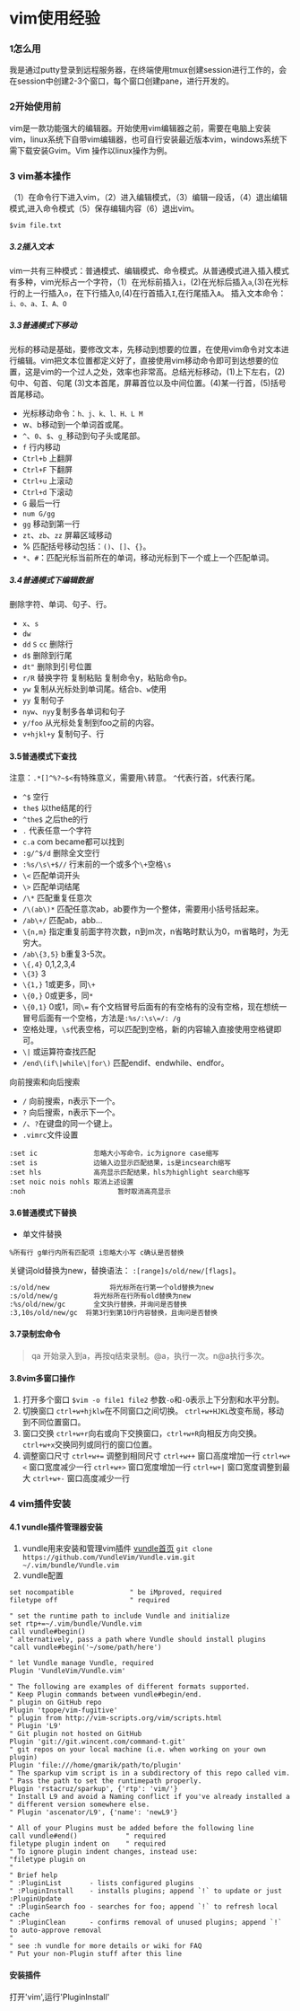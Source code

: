 # vim使用经验
### 1怎么用
我是通过putty登录到远程服务器，在终端使用tmux创建session进行工作的，会在session中创建2-3个窗口，每个窗口创建pane，进行开发的。
### 2开始使用前
vim是一款功能强大的编辑器。开始使用vim编辑器之前，需要在电脑上安装vim，linux系统下自带vim编辑器，也可自行安装最近版本vim，windows系统下需下载安装Gvim。Vim 操作以linux操作为例。
### 3 vim基本操作
（1）在命令行下进入vim，（2）进入编辑模式，（3）编辑一段话，（4）退出编辑模式,进入命令模式（5）保存编辑内容（6）退出vim。
```
$vim file.txt 
```
##### 3.2插入文本
vim一共有三种模式：普通模式、编辑模式、命令模式。从普通模式进入插入模式有多种，vim光标占一个字符，（1）在光标前插入`i`，(2)在光标后插入`a`,(3)在光标行的上一行插入`o`，在下行插入`O`,(4)在行首插入`I`,在行尾插入`A`。
插入文本命令：`i、o、a、I、A、O`
##### 3.3普通模式下移动
光标的移动是基础，要修改文本，先移动到想要的位置，在使用vim命令对文本进行编辑。vim把文本位置都定义好了，直接使用vim移动命令即可到达想要的位置，这是vim的一个过人之处，效率也非常高。总结光标移动，(1)上下左右，(2)句中、句首、句尾 (3)文本首尾，屏幕首位以及中间位置。(4)某一行首，(5)括号首尾移动。
- 光标移动命令：`h、j、k、l、H、L M`
- w、b移动到一个单词首或尾。
- `^`、`0`、`$`、`g_`移动到句子头或尾部。
- `f` 行内移动
- `Ctrl+b` 上翻屏
- `Ctrl+F` 下翻屏
- `Ctrl+u` 上滚动
- `Ctrl+d` 下滚动
- `G` 最后一行
- `num G/gg`
- `gg` 移动到第一行
- `zt`、`zb`、`zz` 屏幕区域移动
- % 匹配括号移动包括：`()`、`[]`、`{}`。
- `*`、`#`：匹配光标当前所在的单词，移动光标到下一个或上一个匹配单词。
##### 3.4普通模式下编辑数据
删除字符、单词、句子、行。
- `x`、`s` 
- `dw`
- `dd` `S` `cc` 删除行
- `d$` 删除到行尾
- `dt"` 删除到引号位置
- `r/R` 替换字符
复制粘贴
复制命令y，粘贴命令p。
- `yw` 复制从光标处到单词尾。结合`b`、`w`使用
- `yy` 复制句子
- `nyw`、`nyy`复制多各单词和句子
- `y/foo` 从光标处复制到foo之前的内容。
- `v+hjkl+y` 复制句子、行
#### 3.5普通模式下查找
注意：`.*[]^%?~$<`有特殊意义，需要用`\`转意。
`^`代表行首，`$`代表行尾。
- `^$`      空行
- `the$`	  以the结尾的行
- `^the$`   之后the的行
- `.`       代表任意一个字符
- `c.a`     com became都可以找到
- `:g/^$/d`  删除全文空行
- `:%s/\s\+$//` 行末前的一个或多个`\+`空格`\s`
- `\<`      匹配单词开头
- `\>`      匹配单词结尾
- `/\*`       匹配重复任意次
- `/\(ab\)*` 匹配任意次ab，ab要作为一个整体，需要用小括号括起来。
- `/ab\+/`   匹配ab，abb...
- `\{n,m}`	指定重复前面字符次数，n到m次，n省略时默认为0，m省略时，为无穷大。
- `/ab\{3,5}` b重复3-5次。
- `\{,4}` 0,1,2,3,4
- `\{3}` 3
- `\{1,}` 1或更多，同`\+`
- `\{0,}` 0或更多，同`*`
- `\{0,1}` 0或1，同`\=`
有个文档冒号后面有的有空格有的没有空格，现在想统一冒号后面有一个空格，方法是`:%s/:\s\=/: /g`
- 空格处理，`\s`代表空格，可以匹配到空格，新的内容输入直接使用空格键即可。
- `\|` 或运算符查找匹配
- `/end\(if\|while\|for\)` 匹配endif、endwhile、endfor。

向前搜索和向后搜索
- `/` 向前搜索，n表示下一个。
- `?` 向后搜索，n表示下一个。
- `/`、`?`在键盘的同一个键上。
- `.vimrc`文件设置
```
:set ic              忽略大小写命令，ic为ignore case缩写
:set is              边输入边显示匹配结果，is是incsearch缩写
:set hls             高亮显示匹配结果，hls为highlight search缩写
:set noic nois nohls 取消上述设置
:noh			           暂时取消高亮显示
```
#### 3.6普通模式下替换
- 单文件替换
```
%所有行 g单行内所有匹配项 i忽略大小写 c确认是否替换
```
关键词old替换为new，替换语法： `:[range]s/old/new/[flags]`。
```bash
:s/old/new				 将光标所在行第一个old替换为new
:s/old/new/g	  	 将光标所在行所有old替换为new
:%s/old/new/gc  	 全文执行替换，并询问是否替换
:3,10s/old/new/gc  将第3行到第10行内容替换，且询问是否替换
```
#### 3.7录制宏命令
>qa 开始录入到a，再按q结束录制。@a，执行一次。n@a执行多次。
#### 3.8vim多窗口操作
1. 打开多个窗口
`$vim -o file1 file2` 参数`-o`和`-O`表示上下分割和水平分割。
2. 切换窗口
`ctrl+w+hjklw`在不同窗口之间切换。
`ctrl+w+HJKL`改变布局，移动到不同位置窗口。
3. 窗口交换
`ctrl+w+r`向右或向下交换窗口，`ctrl+w+R`向相反方向交换。
`ctrl+w+x`交换同列或同行的窗口位置。
4. 调整窗口尺寸
`ctrl+w+=` 调整到相同尺寸
`ctrl+w++` 窗口高度增加一行
`ctrl+w+<` 窗口宽度减少一行
`ctrl+w+>` 窗口宽度增加一行
`ctrl+w+|` 窗口宽度调整到最大
`ctrl+w+-` 窗口高度减少一行
### 4 vim插件安装
#### 4.1 vundle插件管理器安装
1. vundle用来安装和管理vim插件
[vundle首页](https://github.com/VundleVim/Vundle.vim)
`git clone https://github.com/VundleVim/Vundle.vim.git ~/.vim/bundle/Vundle.vim `
2. vundle配置
```
set nocompatible              " be iMproved, required
filetype off                  " required

" set the runtime path to include Vundle and initialize
set rtp+=~/.vim/bundle/Vundle.vim
call vundle#begin()
" alternatively, pass a path where Vundle should install plugins
"call vundle#begin('~/some/path/here')

" let Vundle manage Vundle, required
Plugin 'VundleVim/Vundle.vim'

" The following are examples of different formats supported.
" Keep Plugin commands between vundle#begin/end.
" plugin on GitHub repo
Plugin 'tpope/vim-fugitive'
" plugin from http://vim-scripts.org/vim/scripts.html
" Plugin 'L9'
" Git plugin not hosted on GitHub
Plugin 'git://git.wincent.com/command-t.git'
" git repos on your local machine (i.e. when working on your own plugin)
Plugin 'file:///home/gmarik/path/to/plugin'
" The sparkup vim script is in a subdirectory of this repo called vim.
" Pass the path to set the runtimepath properly.
Plugin 'rstacruz/sparkup', {'rtp': 'vim/'}
" Install L9 and avoid a Naming conflict if you've already installed a
" different version somewhere else.
" Plugin 'ascenator/L9', {'name': 'newL9'}

" All of your Plugins must be added before the following line
call vundle#end()            " required
filetype plugin indent on    " required
" To ignore plugin indent changes, instead use:
"filetype plugin on
"
" Brief help
" :PluginList       - lists configured plugins
" :PluginInstall    - installs plugins; append `!` to update or just :PluginUpdate
" :PluginSearch foo - searches for foo; append `!` to refresh local cache
" :PluginClean      - confirms removal of unused plugins; append `!` to auto-approve removal
"
" see :h vundle for more details or wiki for FAQ
" Put your non-Plugin stuff after this line
```
#### 安装插件
打开'vim',运行'PluginInstall'
